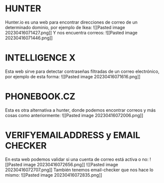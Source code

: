 # HUNTER
Hunter.io es una web para encontrar direcciones de correo de un determinado dominio, por ejemplo de Ikea:
![[Pasted image 20230416071427.png]]
Y nos encuentra correos:
![[Pasted image 20230416071446.png]]
# INTELLIGENCE X
Esta web sirve para detectar contraseñas filtradas de un correo electrónico, por ejemplo de esta forma:
![[Pasted image 20230416071616.png]]
# PHONEBOOK.CZ
Esta es otra alternativa a hunter, donde podemos encontrar correos y más cosas como anteriormente:
![[Pasted image 20230416072006.png]]
# VERIFYEMAILADDRESS y EMAIL CHECKER
En esta web podemos validar si una cuenta de correo está activa o no:
![[Pasted image 20230416072656.png]]
![[Pasted image 20230416072707.png]]
También tenemos email-checker que nos hace lo mismo:
![[Pasted image 20230416072835.png]]
